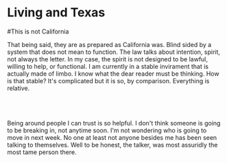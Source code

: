 # Living and Texas

#This is not California

That being said, they are as prepared as California was. Blind sided by a system that does not mean to function. The law talks about intention, spirit, not always the letter. In my case, the spirit is not designed to be lawful, willing to help, or functional. I am currently in a stable invirament that is actually made of limbo. I know what the dear reader must be thinking. How is that stable? It's complicated but it is so, by comparison. Everything is relative. <br> <br> <br> <br> 


Being around people I can trust is so helpful. I don't think someone is going to be breaking in, not anytime soon. I'm not wondering who is going to move in next week. No one at least not anyone besides me has been seen talking to themselves. Well to be honest, the talker, was most assuridly the most tame person there. 
